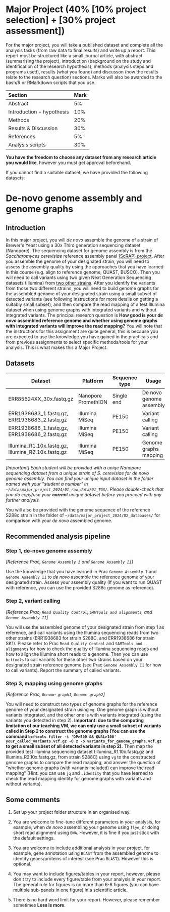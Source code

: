 # Major Project (40% [10% project selection] + [30% project assessment])

For the major project, you will take a published dataset and complete all the analysis tasks (from raw data to final results) and write up a report. This report must be structured like a small journal article, with abstract (summarising the project), introduction (background on the study and identification of the research hypothesis), methods (analysis steps and programs used), results (what you found) and discusson (how the results relate to the research question) sections. Marks will also be awarded to the bash/R or RMarkdown scripts that you use.

|Section                    |Mark |
|:--------------------------|:----|
|Abstract                   |5%   |
|Introduction + hypothesis  |10%  |
|Methods                    |20%  |
|Results & Discussion       |30%  |
|References                 |5%   |
|Analysis scripts           |30%  |

**You have the freedom to choose any dataset from any research article you would like**, however you must get approval beforehand.

If you cannot find a suitable dataset, we have provided the following datasets:

# De-novo genome assembly and genome graphs

## Introduction

In this major project, you will *de novo* assemble the genome of a strain of Brewer's Yeast using a 30x Third generation sequencing dataset (Nanopore). The sequencing dataset for genome assembly is from the *Saccharomyces cerevisiae* reference assembly panel [(ScRAP) project](https://www.nature.com/articles/s41588-023-01459-y). After you assemble the genome of your designated strain, you will need to assess the assembly quality by using the approaches that you have learned in this course (e.g. align to reference genome, QUAST, BUSCO). Then you will need to call variants using two given Next Generation Sequencing datasets (Illumina) from [two other strains](https://www.ncbi.nlm.nih.gov/bioproject/379572). After you identify the variants from those two different strains, you will need to build genome graphs for the assembled genome of your designated strain using a small subset of detected variants (see following instructions for more details on getting a suitably small subset), and then compare the read mapping of a test Illumina dataset when using genome graphs with integrated variants and without integrated variants. The principal research question is **How good is your *de novo* assembled reference genome and whether using genome graphs with integrated variants will improve the read mapping?**  You will note that the instructions for this assignment are quite general, this is because you are expected to use the knowledge you have gained in the practicals and from previous assignments to select specific methods/tools for your analysis. This is what makes this a Major Project. 


## Datasets

| Dataset                                            | Platform            | Sequence type | Usage                   | Location                                               |
|----------------------------------------------------|---------------------|---------------|-------------------------|--------------------------------------------------------|
| ERR85624XX_30x.fastq.gz                            | Nanopore PromethION | Single end    | De novo genome assembly | ~/data/major_project_2024/01_raw_data/01_TGS/axxxxxxx/ |
| ERR1938683_1.fastq.gz, ERR1938683_2.fastq.gz       | Illumina MiSeq      | PE150         | Variant calling         | ~/data/major_project_2024/01_raw_data/02_NGS/          |
| ERR1938686_1.fastq.gz, ERR1938686_2.fastq.gz       | Illumina MiSeq      | PE150         | Variant calling         | ~/data/major_project_2024/01_raw_data/02_NGS/          |
| Illumina_R1.10x.fastq.gz, Illumina_R2.10x.fastq.gz | Illumina MiSeq      | PE150         | Genome graphs mapping   | ~/data/major_project_2024/01_raw_data/02_NGS/          |

*[Important] Each student will be provided with a uniqe Nanopore sequencing dataset from a unique strain of *S. cerevisiae* for *de novo* genome assembly. You can find your unique input dataset in the folder named with your "student a number" in `~/data/major_project_2024/01_raw_data/01_TGS/`. Please double-check that you do copy/use your **correct** unique dataset before you proceed with any further analysis.*

You will also be provided with the genome sequence of the reference S288c strain in the folder of `~/data/major_project_2024/02_databases/` for comparison with your *de novo* assembled genome.

## Recommended analysis pipeline

### Step 1, de-novo genome assembly

*[Reference Prac, `Genome Assembly I` and `Genome Assembly II`]* 

Use the knowledge that you have learned in Prac `Genome Assembly I` and `Genome Assembly II` to *de novo* assemble the reference genome of your designated strain. Assess your assembly quality  (If you want to run QUAST with reference, you can use the provided S288c genome as reference). 

### Step 2, variant calling

*[Reference Prac, `Read Quality Control`, `SAMTools and alignments`, and `Genome Assembly II`]* 

You will use the assembled genome of your designated strain from step 1 as reference, and call variants using the Illumina sequencing reads from two other strains (ERR1938683 for strain S288C, and ERR1938686 for strain SK1). Please refer to Prac `Read Quality Control` and `SAMTools and alignments` for how to check the quality of Illumina sequencing reads and how to align the Illumina short reads to a genome. Then you can use `bcftools` to call variants for these other two strains based on your designated strain reference genome (see Prac `Genome Assembly II` for how to call variants). Report the summary of called variants.

### Step 3, mapping using genome graphs

*[Reference Prac, `Genome graph1`, `Genome graph2`]* 

You will need to construct two types of genome graphs for the reference genome of your designated strain using `vg`. One genome graph is without variants integrated, and the other one is with variants integrated (using the variants you detected in step 2). **Important: due to the computing limitation of our teaching VM, we can only use a small subset of variants called in Step 2 to construct the genome graphs (You can use the command `bcftools filter -i 'DP>500 && QUAL>100' your_called_variants.vcf.gz -O z -o variants_for_genome_graphs.vcf.gz` to get a small subset of all detected variants in step 2).** Then map the provided test Illumina sequencing dataset (Illumina_R1.10x.fastq.gz and Illumina_R2.10x.fastq.gz, from strain S288C) using `vg` to the constructed genome graphs to compare the read mapping, and answer the question of "whether genome graphs (with variants included) can improve the read mapping" (Hint: you can use `jq` and `.identity` that you have learned to check the read mapping identity for genome graphs with variants and without variants). 

## Some comments

1. Set up your project folder structure in an organised way.

2. You are welcome to fine-tune different parameters in your analysis, for example, when *de novo* assembling your genome using `flye`, or doing short read alignment using `BWA`. However, it is fine if you just stick with the default settings.

3. You are welcome to include additional analysis in your project, for example, gene annotation using `BLAST` from the assembled genome to identify genes/proteins of interest (see Prac `BLAST`). However this is optional.

4. You may want to include figures/tables in your report, however, please don't try to include every figure/table from your analysis in your report. The general rule for figures is no more than 6-8 figures (you can have multiple sub-panels in one figure) in a scientific article.

5. There is no hard word limit for your report. However, please remember sometimes **Less is more**.
